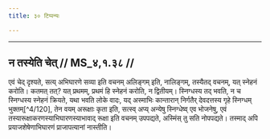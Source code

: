 ```yaml
---
title: ३० टिप्पन्यः

---
```


[^4/116]: Ait.Br. 2.14

[^4/117]: E2: śrūyate

[^4/118]: E2: pratyakṣam arūkṣās tāḥ. ato rūkṣāvacanaṃ vyāmoha iti

[^4/119]: E2: 5,29; E6: 2,17

____________________________________________


## न तस्येति चेत् // MS_४,१.३८ //

एवं चेद् दृश्यते, सत्य् अभिघारणे सव्या इति वचनम् अलिङ्गम् इति, नालिङ्गम्, तस्यैतद् वचनम्, यत् स्नेहनं करोति। कतमत् तत्? यत् प्रथमम्, प्रथमं हि स्नेहनं करोति, न द्वितीयम्। स्निग्धस्य तद् भवति, न च स्निग्धस्य स्नेहनं क्रियते, यथा भवति लोके वादः, यद् अस्माभिः कान्तारान् निर्गतैर् देवदत्तस्य गृहे स्निग्धम् भुक्तम्[^4/120], तेन वयम् अरूक्षाः कृता इति, सत्स्व् अप्य् अन्येषु स्निग्धेष्व् एव भोजनेषु, एवं तस्यारूक्षाकरणस्याभिघारणस्याभावाद् रूक्षा इति वचनम् उपपद्यते, अस्मिंस् तु सति नोपपद्यते। तस्माद् अपि प्रयाजशेषेणाभिघारणं प्राजापत्यानां नास्तीति।

